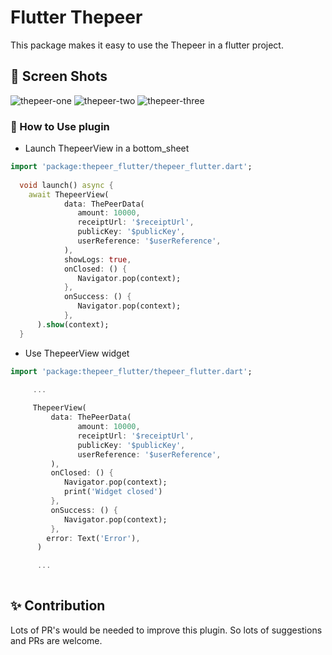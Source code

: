 # Flutter Thepeer

This package makes it easy to use the Thepeer in a flutter project.

## 📸 Screen Shots

![thepeer-one](https://user-images.githubusercontent.com/5338836/116476583-55419980-a873-11eb-9790-09e4c201c635.png)
![thepeer-two](https://user-images.githubusercontent.com/5338836/116476590-57a3f380-a873-11eb-8353-be6f8b95185c.png)
![thepeer-three](https://user-images.githubusercontent.com/5338836/116476596-5a064d80-a873-11eb-8cd4-dc7e7bbe1211.png)

### 🚀 How to Use plugin

- Launch ThepeerView in a bottom_sheet

```dart
import 'package:thepeer_flutter/thepeer_flutter.dart';
    
  void launch() async {
    await ThepeerView(
            data: ThePeerData(
               amount: 10000,
               receiptUrl: '$receiptUrl',
               publicKey: '$publicKey',
               userReference: '$userReference',
            ),
            showLogs: true,
            onClosed: () {
               Navigator.pop(context);
            },
            onSuccess: () {
               Navigator.pop(context);
            },
      ).show(context);
  }
```


- Use ThepeerView widget

```dart
import 'package:thepeer_flutter/thepeer_flutter.dart';
    
     ...

     ThepeerView(
         data: ThePeerData(
               amount: 10000,
               receiptUrl: '$receiptUrl',
               publicKey: '$publicKey',
               userReference: '$userReference',
         ),
         onClosed: () {
            Navigator.pop(context);
            print('Widget closed')
         },
         onSuccess: () {
            Navigator.pop(context);
         },
        error: Text('Error'),
      )

      ...
  
```

## ✨ Contribution
 Lots of PR's would be needed to improve this plugin. So lots of suggestions and PRs are welcome.
